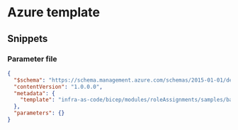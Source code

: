 # Azure template

## Snippets

### Parameter file

```json
{
  "$schema": "https://schema.management.azure.com/schemas/2015-01-01/deploymentParameters.json#",
  "contentVersion": "1.0.0.0",
  "metadata": {
    "template": "infra-as-code/bicep/modules/roleAssignments/samples/baseline.sample.json"
  },
  "parameters": {}
}
```
